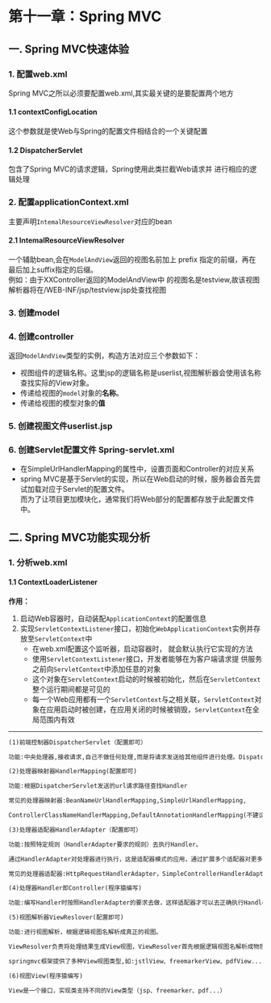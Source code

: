 # 第十一章：Spring MVC

## 一. Spring MVC快速体验
### 1. 配置web.xml
Spring MVC之所以必须要配置web.xml,其实最关键的是要配置两个地方
#### 1.1 contextConfigLocation
这个参数就是使Web与Spring的配置文件相结合的一个关键配置
#### 1.2 DispatcherServlet
包含了Spring MVC的请求逻辑，Spring使用此类拦截Web请求并 进行相应的逻辑处理
### 2. 配置applicationContext.xml
主要声明`IntemalResourceViewResolver`对应的bean
#### 2.1 IntemalResourceViewResolver 
一个辅助bean,会在`ModelAndView`返回的视图名前加上 prefix 指定的前缀，再在最后加上suffix指定的后缀。<br>
例如：由于XXController返回的ModelAndView中 的视图名是testview,故该视图解析器将在/WEB-INF/jsp/testview.jsp处查找视图
### 3. 创建model
### 4. 创建controller
返回`ModelAndView`类型的实例，构造方法对应三个参数如下：
* 视图组件的逻辑名称。这里jsp的逻辑名称是userlist,视图解析器会使用该名称查找实际的View对象。
* 传递给视图的`model`对象的**名称**。
* 传递给视图的模型对象的**值**
### 5. 创建视图文件userlist.jsp
### 6. 创建Servlet配置文件 Spring-servlet.xml
* 在SimpleUrlHandlerMapping的属性中，设置页面和Controller的对应关系
* spring MVC是基于Servlet的实现，所以在Web启动的时候，服务器会首先尝试加载对应于Servlet的配置文件。<br>
    而为了让项目更加模块化，通常我们将Web部分的配置都存放于此配置文件中。

## 二. Spring MVC功能实现分析
### 1. 分析web.xml
#### 1.1 ContextLoaderListener
**作用：** <br>
1. 启动Web容器时，自动装配`ApplicationContext`的配置信息
2. 实现`ServletContextListener`接口，初始化`WebApplicationContext`实例并存放至`ServletContext`中
    * 在web.xml配置这个监听器，启动容器时， 就会默认执行它实现的方法
    * 使用`ServletContextListener`接口，开发者能够在为客户端请求提 供服务之前向`ServletContext`中添加任意的对象
    * 这个对象在`ServletContext`启动的时候被初始化，然后在`ServletContext`整个运行期间都是可见的
    * 每一个Web应用都有一个`ServletContext`与之相关联，`ServletContext`对象在应用启动时被创建，在应用关闭的时候被销毁，`ServletContext`在全局范围内有效

---

```txt
(1)前端控制器DispatcherServlet（配置即可）

功能:中央处理器,接收请求,自己不做任何处理,而是将请求发送给其他组件进行处理。DispatcherServlet 是整个流程的控制中心。

(2)处理器映射器HandlerMapping(配置即可)

功能:根据DispatcherServlet发送的url请求路径查找Handler

常见的处理器映射器:BeanNameUrlHandlerMapping,SimpleUrlHandlerMapping,

ControllerClassNameHandlerMapping,DefaultAnnotationHandlerMapping(不建议使用)

(3)处理器适配器HandlerAdapter（配置即可）

功能:按照特定规则（HandlerAdapter要求的规则）去执行Handler。

通过HandlerAdapter对处理器进行执行，这是适配器模式的应用，通过扩展多个适配器对更多类型的处理器进行执行。

常见的处理器适配器:HttpRequestHandlerAdapter，SimpleControllerHandlerAdapter，AnnotationMethodHandlerAdapter

(4)处理器Handler即Controller(程序猿编写)

功能:编写Handler时按照HandlerAdapter的要求去做，这样适配器才可以去正确执行Handler。

(5)视图解析器ViewReslover(配置即可)

功能:进行视图解析，根据逻辑视图名解析成真正的视图。

ViewResolver负责将处理结果生成View视图，ViewResolver首先根据逻辑视图名解析成物理视图名即具体的页面地址，再生成View视图对象，最后对View进行渲染将处理结果通过页面展示给用户。

springmvc框架提供了多种View视图类型,如:jstlView、freemarkerView、pdfView...

(6)视图View(程序猿编写)

View是一个接口，实现类支持不同的View类型（jsp、freemarker、pdf...）

```
<comment-comment/><comment/>
